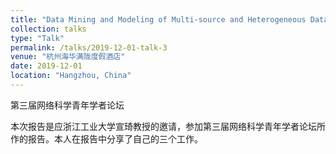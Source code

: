 ```yaml
---
title: "Data Mining and Modeling of Multi-source and Heterogeneous Data"
collection: talks
type: "Talk"
permalink: /talks/2019-12-01-talk-3
venue: "杭州海华满陇度假酒店"
date: 2019-12-01
location: "Hangzhou, China"
---
```


第三届网络科学青年学者论坛

本次报告是应浙江工业大学宣琦教授的邀请，参加第三届网络科学青年学者论坛所作的报告。本人在报告中分享了自己的三个工作。
